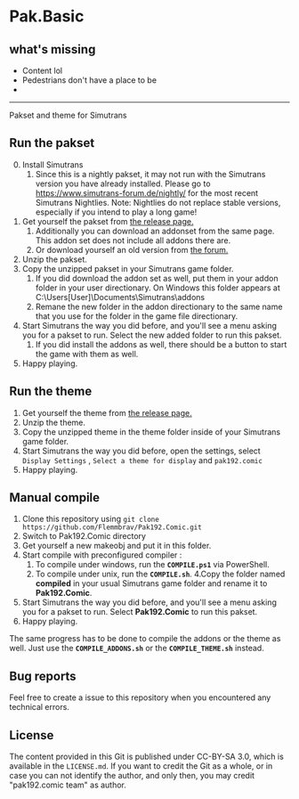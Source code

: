 # Pak.Basic

## what's missing
- Content lol
- Pedestrians don't have a place to be
- 


-------


Pakset and theme for Simutrans

## Run the pakset

0. Install Simutrans
	1. Since this is a nightly pakset, it may not run with the Simutrans version you have already installed. Please go to https://www.simutrans-forum.de/nightly/ for the most recent Simutrans Nightlies.
	Note: Nightlies do not replace stable versions, especially if you intend to play a long game!
1. Get yourself the pakset from [the release page.](https://github.com/Flemmbrav/Pak192.Comic/releases)
	1. Additionally you can download an addonset from the same page. This addon set does not include all addons there are.
	2. Or download yourself an old version from [the forum.](https://forum.simutrans.com/index.php?board=120.0)
2. Unzip the pakset.
3. Copy the unzipped pakset in your Simutrans game folder.
	1. If you did download the addon set as well, put them in your addon folder in your user directionary. On Windows this folder appears at C:\Users\[User]\Documents\Simutrans\addons
	2. Remane the new folder in the addon directionary to the same name that you use for the folder in the game file directionary.
4. Start Simutrans the way you did before, and you'll see a menu asking you for a pakset to run. Select the new added folder to run this pakset.
	1. If you did install the addons as well, there should be a button to start the game with them as well.
5. Happy playing.

## Run the theme

1. Get yourself the theme from [the release page.](https://github.com/Flemmbrav/Pak192.Comic/releases)
2. Unzip the theme.
3. Copy the unzipped theme in the theme folder inside of your Simutrans game folder.
4. Start Simutrans the way you did before, open the settings, select `Display Settings` , `Select a theme for display` and `pak192.comic`
5. Happy playing.

## Manual compile

1. Clone this repository using `git clone https://github.com/Flemmbrav/Pak192.Comic.git`
2. Switch to Pak192.Comic directory
3. Get yourself a new makeobj and put it in this folder.
3. Start compile with preconfigured compiler :
	1. To compile under windows, run the **`COMPILE.ps1`** via PowerShell.
	2. To compile under unix, run the **`COMPILE.sh`**.
4.Copy the folder named **compiled** in your usual Simutrans game folder and rename it to **Pak192.Comic**.
5. Start Simutrans the way you did before, and you'll see a menu asking you for a pakset to run. Select **Pak192.Comic** to run this pakset.
6. Happy playing.

The same progress has to be done to compile the addons or the theme as well. Just use the **`COMPILE_ADDONS.sh`** or the **`COMPILE_THEME.sh`** instead.

## Bug reports

Feel free to create a issue to this repository when you encountered any technical errors.

## License

The content provided in this Git is published under CC-BY-SA 3.0, which is available in the `LICENSE.md`. If you want to credit the Git as a whole, or in case you can not identify the author, and only then, you may credit "pak192.comic team" as author.
